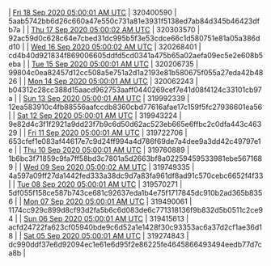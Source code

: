 | [Fri 18 Sep 2020 05:00:01 AM UTC](https://transfer.sh/TX1MT/dashninja-dbdump-20200918070001.tar.bz2) | 320400590 | 5aab5742bb6d26c660a47e550c731a81e3931f5138ed7ab84d345b46423dfb7a | 
| [Thu 17 Sep 2020 05:00:02 AM UTC]() | 320303570 | 92ac59d0c628c64e7cbed31dc995b5f3e53cdce66c1d580751e81a05a386dd10 | 
| [Wed 16 Sep 2020 05:00:02 AM UTC]() | 320268401 | cd4b40d921834f869006605ddfd5cd0341a475b65a02aefa09ec5e2e608b5eba | 
| [Tue 15 Sep 2020 05:00:01 AM UTC]() | 320206735 | 99804c0ea82457d12cc508a5e751a2d1a2193e81b580675f055a27eda42b4826 | 
| [Mon 14 Sep 2020 05:00:01 AM UTC]() | 320062243 | b04312c28cc388d15aacd962753aaff0440269cef7e41d08f4124c33101cb97a | 
| [Sun 13 Sep 2020 05:00:01 AM UTC]() | 319992339 | 12ea583910c4fb88556aafccdb8360cbd77616afae17c159f5fc27936601ea56 | 
| [Sat 12 Sep 2020 05:00:01 AM UTC]() | 319943224 | 9e82d4c3f1f2921a9dd23f7b9c6d50d62ac523eb665e6ffbc2c0dfa443c46329 | 
| [Fri 11 Sep 2020 05:00:01 AM UTC]() | 319722706 | 653cfef1e083af44617e7c9d24ff994a4d786f69de7a4dee9a3dd42c49797e1e | 
| [Thu 10 Sep 2020 05:00:01 AM UTC](https://transfer.sh/qxpaw/dashninja-dbdump-20200910070001.tar.bz2) | 319760889 | 1b6bc3f71859c9fa7ff58bd3c7801a5d2663bf8a02259459533981ebe5671689 | 
| [Wed 09 Sep 2020 05:00:02 AM UTC]() | 319749335 | 4a597a09ff27da1442fed333a38dc9d7a83fa961df8ad91c570cebc6652f4f33 | 
| [Tue 08 Sep 2020 05:00:01 AM UTC]() | 319570271 | 5df055f158ce587b743ce681c92637eda1b4e75f1717845dc910b2ad365b8356 | 
| [Mon 07 Sep 2020 05:00:01 AM UTC]() | 319490061 | 1174cc929c899d8cf93d2fa5b6c6d083de6c771318136f9b832d5b0511c2ce94 | 
| [Sun 06 Sep 2020 05:00:01 AM UTC]() | 319415613 | acfd24722fa623cf05940bde9c6d52a1e1428f30c93353ac6a37d2cf1ae36d18 | 
| [Sat 05 Sep 2020 05:00:01 AM UTC]() | 319274843 | dc990ddf37e6d92094ec1e61e6d95f2e86225fe4645866493494eedb77d7ca8b | 
